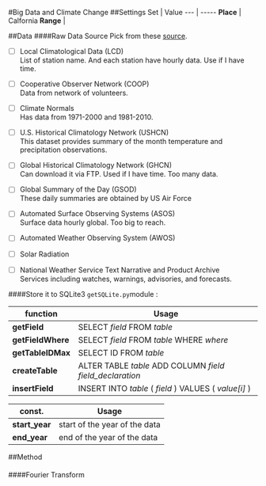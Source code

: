 #Big Data and Climate Change
##Settings
Set | Value
--- | -----
**Place**    | Calfornia
**Range**    | 

##Data
####Raw Data Source
Pick from these [source](https://www.ncdc.noaa.gov/data-access/land-based-station-data/land-based-datasets).

- [ ] Local Climatological Data (LCD)<br/>
List of station name. And each station have hourly data. Use if I have time.

- [ ] Cooperative Observer Network (COOP)<br/>
Data from network of volunteers.

- [ ] Climate Normals<br/>
Has data from 1971-2000 and 1981-2010.

- [ ] U.S. Historical Climatology Network (USHCN)<br/>
This dataset provides summary of the month temperature and precipitation observations.

- [ ] Global Historical Climatology Network (GHCN)<br/>
Can download it via FTP. Used if I have time. Too many data.

- [ ] Global Summary of the Day (GSOD)<br/>
These daily summaries are obtained by US Air Force

- [ ] Automated Surface Observing Systems (ASOS)<br/>
Surface data hourly global. Too big to reach.

- [ ] Automated Weather Observing System (AWOS)<br/>

- [ ] Solar Radiation<br/>

- [ ] National Weather Service Text Narrative and Product Archive<br/>
Services including watches, warnings, advisories, and forecasts.

####Store it to SQLite3
`getSQLite.py`module :<br/>

function | Usage
---------| -----
**getField**| SELECT *field* FROM *table*
**getFieldWhere**| SELECT *field* FROM *table* WHERE *where*
**getTableIDMax**| SELECT ID FROM *table*
**createTable**| ALTER TABLE *table* ADD COLUMN *field* *field_declaration*
**insertField**| INSERT INTO *table* ( *field* ) VALUES ( *value[i]* )

const.| Usage
----- | -----
**start_year** | start of the year of the data
**end_year** | end of the year of the data

##Method

####
####Fourier Transform
